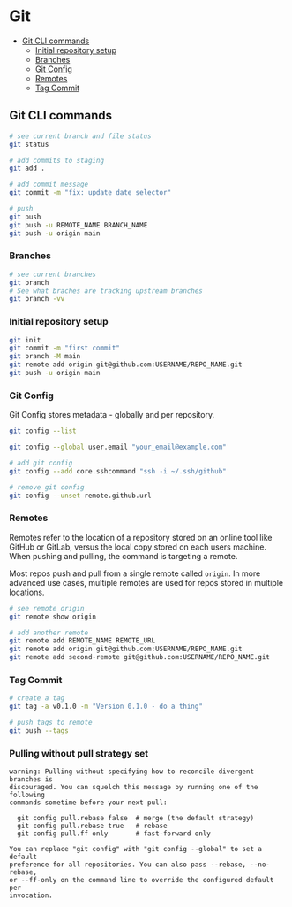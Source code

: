 # Git

- [Git CLI commands](#git-cli-commands)
  - [Initial repository setup](#initial-repository-setup)
  - [Branches](#branches)
  - [Git Config](#git-config)
  - [Remotes](#remotes)
  - [Tag Commit](#tag-commit)

## Git CLI commands

```bash
# see current branch and file status
git status

# add commits to staging
git add .

# add commit message
git commit -m "fix: update date selector"

# push
git push
git push -u REMOTE_NAME BRANCH_NAME
git push -u origin main
```

### Branches

```bash
# see current branches
git branch
# See what braches are tracking upstream branches
git branch -vv

```

### Initial repository setup

```bash
git init
git commit -m "first commit"
git branch -M main
git remote add origin git@github.com:USERNAME/REPO_NAME.git
git push -u origin main
```

### Git Config

Git Config stores metadata - globally and per repository.

```bash
git config --list

git config --global user.email "your_email@example.com"

# add git config
git config --add core.sshcommand "ssh -i ~/.ssh/github"

# remove git config
git config --unset remote.github.url
```

### Remotes

Remotes refer to the location of a repository stored on an online tool like GitHub or GitLab, versus the local copy stored on each users machine. When pushing and pulling, the command is targeting a remote.

Most repos push and pull from a single remote called `origin`. In more advanced use cases, multiple remotes are used for repos stored in multiple locations.

```bash
# see remote origin
git remote show origin

# add another remote
git remote add REMOTE_NAME REMOTE_URL
git remote add origin git@github.com:USERNAME/REPO_NAME.git
git remote add second-remote git@github.com:USERNAME/REPO_NAME.git
```

### Tag Commit

```bash
# create a tag
git tag -a v0.1.0 -m "Version 0.1.0 - do a thing"

# push tags to remote
git push --tags
```

### Pulling without pull strategy set

```
warning: Pulling without specifying how to reconcile divergent branches is
discouraged. You can squelch this message by running one of the following
commands sometime before your next pull:

  git config pull.rebase false  # merge (the default strategy)
  git config pull.rebase true   # rebase
  git config pull.ff only       # fast-forward only

You can replace "git config" with "git config --global" to set a default
preference for all repositories. You can also pass --rebase, --no-rebase,
or --ff-only on the command line to override the configured default per
invocation.
```
